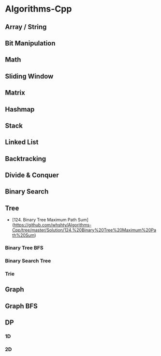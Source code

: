 # Algorithms-Cpp

## Array / String

## Bit Manipulation

## Math

## Sliding Window

## Matrix

## Hashmap

## Stack

## Linked List

## Backtracking

## Divide & Conquer

## Binary Search

## Tree

* [124. Binary Tree Maximum Path Sum] (https://github.com/whshty/Algorithms-Cpp/tree/master/Solution/124.%20Binary%20Tree%20Maximum%20Path%20Sum)

### Binary Tree BFS

### Binary Search Tree

### Trie

## Graph

## Graph BFS

## DP

### 1D

### 2D
